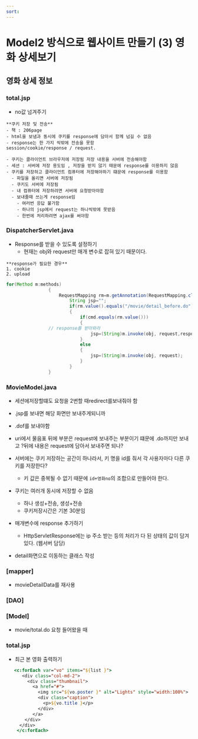 ```yaml
---
sort:
---
```


# Model2 방식으로 웹사이트 만들기 (3) 영화 상세보기

## 영화 상세 정보

### total.jsp

- no값 넘겨주기

```note
**쿠키 저장 및 전송**
- 책 : 206page
- html을 보냄과 동시에 쿠키를 response에 담아서 함께 넘길 수 없음
- response는 한 가지 씩밖에 전송을 못함 
session/cookie/response / request.

- 쿠키는 클라이언트 브라우저에 저장됨 저장 내용을 서버에 전송해야함
- 세션 : 서버에 저장 용도임 , 저장을 받지 않기 때문에 response를 이용하지 않음
- 쿠키를 저장하고 클라이언트 컴퓨터에 저장해야하기 떄문에 response를 이용함
  - 파일을 올리면 서버에 저장됨
  - 쿠키도 서버에 저장됨
  - 내 컴퓨터에 저장하려면 서버에 요청받아야함
  - 보내줄때 쓰는게 response임
    - 여러번 응답 불가함
    - 하나의 jsp에서 request는 하나씩밖에 못받음
    - 한번에 처리하려면 ajax를 써야함
```

### DispatcherServlet.java

- Response를 받을 수 있도록 설정하기
  - 현재는 obj와 request만 매개 변수로 잡혀 있기 때문이다.
  
```tip
**response가 필요한 경우**
1. cookie
2. upload
```

```java
for(Method m:methods)
				{
					RequestMapping rm=m.getAnnotation(RequestMapping.class);
						String jsp="";
						if(rm.value().equals("/movie/detail_before.do"))
						{
							if(cmd.equals(rm.value()))
							{
                // response를 받아와라
								jsp=(String)m.invoke(obj, request,response);
							}
							else
							{
								jsp=(String)m.invoke(obj, request);
							}
						}
				}
```

### MovieModel.java
- 세션에저장할떄도 요청을 2번할 때redirect를보내줘야 함
 - .jsp를 보내면 해당 화면만 보내주게되니까
 - .dof를 보내야함
- uri에서 물음표 뒤에 부분은 request에 보내주는 부분이기 떄문에 .do까지만 보내고 ?뒤에 내용은 request에 담아서 보내주면 되나?


- 서버에는 쿠키 저장하는 공간이 하나라서, 키 명을 id를 줘서 각 사용자마다 다른 쿠키를 저장한다?
  - 키 값은 중복될 수 없기 때문에 `id+영화no`의 조합으로 만들어야 한다.

- 쿠키는 여러개 동시에 저장할 수 없음
  - 하나 생성+전송, 생성+전송
  - 쿠키저장시간은 기본 30분임
  
- 매개변수에 response 추가하기
  - HttpServletResponse에는 ip 주소 받는 등의 처리가 다 된 상태의 값이 담겨 있다. (웹서버 담당)
  
- detail화면으로 이동하는 클래스 작성


### [mapper]

- movieDetailData를 재사용

### [DAO]


### [Model]

- movie/total.do 요청 들어왔을 때 


### total.jsp
- 최근 본 영화 출력하기

```jsp
   <c:forEach var="vo" items="${list }">
      <div class="col-md-2">
	    <div class="thumbnail">
	      <a href="#">
	        <img src="${vo.poster }" alt="Lights" style="width:100%">
	        <div class="caption">
	          <p>${vo.title }</p>
	        </div>
	      </a>
       </div>
     </div>
    </c:forEach>
```


